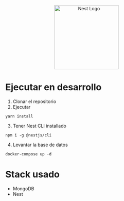 <p align="center">
  <a href="http://nestjs.com/" target="blank"><img src="https://nestjs.com/img/logo-small.svg" width="200" alt="Nest Logo" /></a>
</p>

# Ejecutar en desarrollo

1. Clonar el repositorio
2. Ejecutar 
```
yarn install
```
3. Tener Nest CLI installado
```
npm i -g @nestjs/cli
```
4. Levantar la base de datos
```
docker-compose up -d
```

# Stack usado
* MongoDB
* Nest
